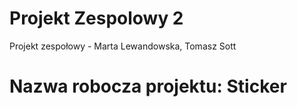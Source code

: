 Projekt Zespolowy 2
==

Projekt zespołowy - Marta Lewandowska, Tomasz Sott

<h1> Nazwa robocza projektu: Sticker </h1>

